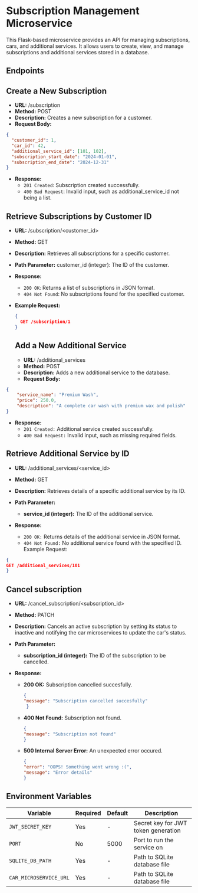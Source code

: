 # Subscription Management Microservice

This Flask-based microservice provides an API for managing subscriptions, cars, and additional services. It allows users to create, view, and manage subscriptions and additional services stored in a database.

## Endpoints

## Create a New Subscription
  - **URL:** /subscription
  - **Method:** POST
  - **Description:** Creates a new subscription for a customer.
  - **Request Body:**

  ```json
  {
    "customer_id": 1,
    "car_id": 42,
    "additional_service_id": [101, 102],
    "subscription_start_date": "2024-01-01",
    "subscription_end_date": "2024-12-31"
  }
  ```
- **Response:**
  - `201 Created`: Subscription created successfully.
  - `400 Bad Request`: Invalid input, such as additional_service_id not being a list.



## Retrieve Subscriptions by Customer ID
  - **URL:** /subscription/<customer_id>
  - **Method:** GET
  - **Description:** Retrieves all subscriptions for a specific customer.
  - **Path Parameter:**
    customer_id (integer): The ID of the customer.

- **Response:**
  - `200 OK`: Returns a list of subscriptions in JSON format.
  - `404 Not Found`: No subscriptions found for the specified customer.

- **Example Request:**
  ```json
  { 
    GET /subscription/1
  }
    ```
    
  ## Add a New Additional Service
    - **URL:** /additional_services
    - **Method:** POST
    - **Description:** Adds a new additional service to the database.
    - **Request Body:**

```json
{
    "service_name": "Premium Wash",
    "price": 250.0,
    "description": "A complete car wash with premium wax and polish"
}
```

- **Response:**
  - `201 Created:` Additional service created successfully.
  - `400 Bad Request:` Invalid input, such as missing required fields.

  
## Retrieve Additional Service by ID
  - **URL:** /additional_services/<service_id>
  - **Method:** GET
  - **Description:** Retrieves details of a specific additional service by its ID.

- **Path Parameter:**
  - **service_id (integer):** The ID of the additional service.

- **Response:**
  - `200 OK:` Returns details of the additional service in JSON format.
  - `404 Not Found:` No additional service found with the specified ID.
Example Request:

```json
{
GET /additional_services/101
}
```

## Cancel subscription
  - **URL:** /cancel_subscription/<subscription_id>
  - **Method:** PATCH
  - **Description:** Cancels an active subscription by setting its status to               inactive and notifying the car microservices to update the car's status.

  - **Path Parameter:**
      - **subscription_id (integer):** The ID of the subscription to be cancelled.
   
  - **Response:**
      - **200 OK:** Subscription cancelled succesfully.
        ```json
        {
        "message": "Subscription cancelled succesfully"
         }
        ```

      - **400 Not Found:** Subscription not found.
        ```json
        {
        "message": "Subscription not found"
        }
        ```

      - **500 Internal Server Error:** An unexpected error occured.
        ```json
        {
        "error": "OOPS! Something went wrong :(",
        "message": "Error details"
        }
        ```






## Environment Variables
| Variable | Required | Default | Description |
|----------|----------|---------|-------------|
| `JWT_SECRET_KEY` | Yes | - | Secret key for JWT token generation |
| `PORT` | No | 5000 | Port to run the service on |
| `SQLITE_DB_PATH` | Yes | - | Path to SQLite database file |
| `CAR_MICROSERVICE_URL` | Yes | - | Path to SQLite database file |
